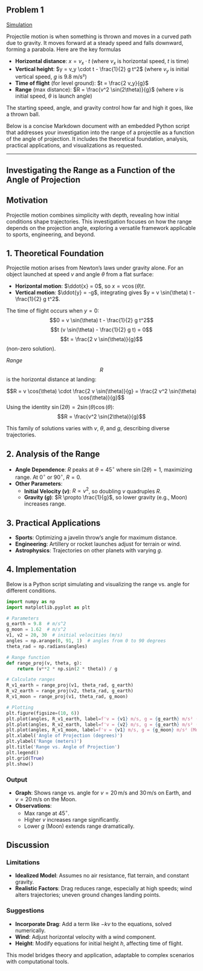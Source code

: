 ## Problem 1
[Simulation](Simulation.Projectile.HTML)

 Projectile motion is when something is thrown and moves in a curved path due to gravity. It moves forward at a steady speed and falls downward, forming a parabola. Here are the key formulas

- **Horizontal distance**: $x = v_x \cdot t$ (where $v_x$ is horizontal speed, $t$ is time)
- **Vertical height**: $y = v_y \cdot t - \frac{1}{2} g t^2$ (where $v_y$ is initial vertical speed, $g$ is 9.8 m/s²)
- **Time of flight** (for level ground): $t = \frac{2 v_y}{g}$
- **Range** (max distance): $R = \frac{v^2 \sin(2\theta)}{g}$ (where $v$ is initial speed, $\theta$ is launch angle)

The starting speed, angle, and gravity control how far and high it goes, like a thrown ball.

Below is a concise Markdown document with an embedded Python script that addresses your investigation into the range of a projectile as a function of the angle of projection. It includes the theoretical foundation, analysis, practical applications, and visualizations as requested.

---

## Investigating the Range as a Function of the Angle of Projection

## Motivation

Projectile motion combines simplicity with depth, revealing how initial conditions shape trajectories. This investigation focuses on how the range depends on the projection angle, exploring a versatile framework applicable to sports, engineering, and beyond.

## 1. Theoretical Foundation

Projectile motion arises from Newton’s laws under gravity alone. For an object launched at speed $v$ and angle $\theta$ from a flat surface:

- **Horizontal motion**: $\ddot{x} = 0$, so $x = v \cos(\theta) t$.
- **Vertical motion**: $\ddot{y} = -g$, integrating gives $y = v \sin(\theta) t - \frac{1}{2} g t^2$.

The time of flight occurs when $y = 0$:
$$0 = v \sin(\theta) t - \frac{1}{2} g t^2$$
$$t (v \sin(\theta) - \frac{1}{2} g t) = 0$$
$$t = \frac{2 v \sin(\theta)}{g}$$ (non-zero solution).

$Range$ $$R$$ is the horizontal distance at landing:

$$R = v \cos(\theta) \cdot \frac{2 v \sin(\theta)}{g} = \frac{2 v^2 \sin(\theta) \cos(\theta)}{g}$$
Using the identity $\sin(2\theta) = 2 \sin(\theta) \cos(\theta)$:
$$R = \frac{v^2 \sin(2\theta)}{g}$$

This family of solutions varies with $v$, $\theta$, and $g$, describing diverse trajectories.

## 2. Analysis of the Range

- **Angle Dependence**: $R$ peaks at $\theta = 45^\circ$ where $\sin(2\theta) = 1$, maximizing range. At $0^\circ$ or $90^\circ$, $R = 0$.
- **Other Parameters**:
  - **Initial Velocity ($v$)**: $R \propto v^2$, so doubling $v$ quadruples $R$.
  - **Gravity ($g$)**: $R \propto \frac{1}{g}$, so lower gravity (e.g., Moon) increases range.

## 3. Practical Applications

- **Sports**: Optimizing a javelin throw’s angle for maximum distance.
- **Engineering**: Artillery or rocket launches adjust for terrain or wind.
- **Astrophysics**: Trajectories on other planets with varying $g$.

## 4. Implementation

Below is a Python script simulating and visualizing the range vs. angle for different conditions.

```python
import numpy as np
import matplotlib.pyplot as plt

# Parameters
g_earth = 9.8  # m/s^2
g_moon = 1.62  # m/s^2
v1, v2 = 20, 30  # initial velocities (m/s)
angles = np.arange(0, 91, 1)  # angles from 0 to 90 degrees
theta_rad = np.radians(angles)

# Range function
def range_proj(v, theta, g):
    return (v**2 * np.sin(2 * theta)) / g

# Calculate ranges
R_v1_earth = range_proj(v1, theta_rad, g_earth)
R_v2_earth = range_proj(v2, theta_rad, g_earth)
R_v1_moon = range_proj(v1, theta_rad, g_moon)

# Plotting
plt.figure(figsize=(10, 6))
plt.plot(angles, R_v1_earth, label=f'v = {v1} m/s, g = {g_earth} m/s² (Earth)')
plt.plot(angles, R_v2_earth, label=f'v = {v2} m/s, g = {g_earth} m/s² (Earth)')
plt.plot(angles, R_v1_moon, label=f'v = {v1} m/s, g = {g_moon} m/s² (Moon)')
plt.xlabel('Angle of Projection (degrees)')
plt.ylabel('Range (meters)')
plt.title('Range vs. Angle of Projection')
plt.legend()
plt.grid(True)
plt.show()
```

### Output

- **Graph**: Shows range vs. angle for $v = 20 \, \text{m/s}$ and $30 \, \text{m/s}$ on Earth, and $v = 20 \, \text{m/s}$ on the Moon.
- **Observations**:
  - Max range at $45^\circ$.
  - Higher $v$ increases range significantly.
  - Lower $g$ (Moon) extends range dramatically.

## Discussion

### Limitations

- **Idealized Model**: Assumes no air resistance, flat terrain, and constant gravity.
- **Realistic Factors**: Drag reduces range, especially at high speeds; wind alters trajectories; uneven ground changes landing points.

### Suggestions

- **Incorporate Drag**: Add a term like $-k v$ to the equations, solved numerically.
- **Wind**: Adjust horizontal velocity with a wind component.
- **Height**: Modify equations for initial height $h$, affecting time of flight.

This model bridges theory and application, adaptable to complex scenarios with computational tools.

